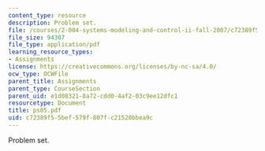 ```yaml
---
content_type: resource
description: Problem set.
file: /courses/2-004-systems-modeling-and-control-ii-fall-2007/c72389f55bef579f807fc21520bbea9c_ps05.pdf
file_size: 94307
file_type: application/pdf
learning_resource_types:
- Assignments
license: https://creativecommons.org/licenses/by-nc-sa/4.0/
ocw_type: OCWFile
parent_title: Assignments
parent_type: CourseSection
parent_uid: e1d08321-8a72-cdd0-4af2-03c9ee12dfc1
resourcetype: Document
title: ps05.pdf
uid: c72389f5-5bef-579f-807f-c21520bbea9c
---
```

Problem set.